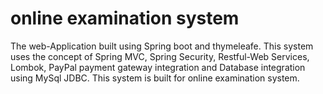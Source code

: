 # online examination system
The web-Application built using Spring boot and thymeleafe.
This system uses the concept of Spring MVC, Spring Security, Restful-Web Services, Lombok, PayPal payment gateway integration 
and Database integration using MySql JDBC.
This system is built for online examination system.
